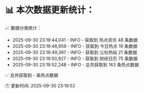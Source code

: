 📊 本次数据更新统计：
==========================

📈 数据分类统计：
- 2025-09-30 23:19:44,041 - INFO - 获取到 热点资讯 48 条数据
- 2025-09-30 23:19:46,959 - INFO - 获取到 今日热点 19 条数据
- 2025-09-30 23:19:49,397 - INFO - 获取到 公社热帖 21 条数据
- 2025-09-30 23:19:50,927 - INFO - 获取到 财经日历 75 条数据
- 2025-09-30 23:19:52,248 - INFO - 总共获取到 163 条热点数据

✅ 总共获取到 - 条热点数据

🕐 更新时间: 2025-09-30 23:19:52
